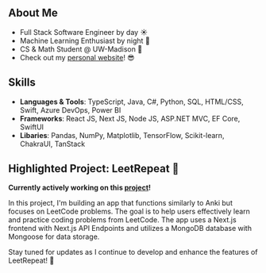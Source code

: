 ## **About Me**
- Full Stack Software Engineer by day ☀️
- Machine Learning Enthusiast by night 🌙
- CS & Math Student @ UW-Madison 🦡
- Check out my [personal website](https://www.ddxu.studio/)! 😎

## Skills
- **Languages & Tools**: TypeScript, Java, C#, Python, SQL, HTML/CSS, Swift, Azure DevOps, Power BI
- **Frameworks**: React JS, Next JS, Node JS, ASP.NET MVC, EF Core, SwiftUI
- **Libaries**: Pandas, NumPy, Matplotlib, TensorFlow, Scikit-learn, ChakraUI, TanStack
  
## **Highlighted Project: LeetRepeat 🔁**
**Currently actively working on this [project](https://github.com/dannydxu1/LeetRepeat)!**

In this project, I'm building an app that functions similarly to Anki but focuses on LeetCode problems. The goal is to help users effectively learn and practice coding problems from LeetCode. The app uses a Next.js frontend with Next.js API Endpoints and utilizes a MongoDB database with Mongoose for data storage.

Stay tuned for updates as I continue to develop and enhance the features of LeetRepeat! 🚀

